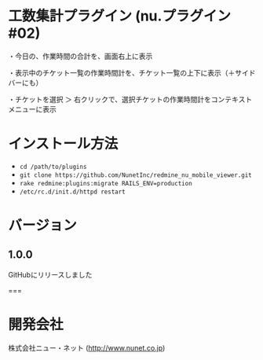 # 工数集計プラグイン (nu.プラグイン #02)

・今日の、作業時間の合計を、画面右上に表示

・表示中のチケット一覧の作業時間計を、チケット一覧の上下に表示（＋サイドバーにも）

・チケットを選択 ＞ 右クリックで、選択チケットの作業時間計をコンテキストメニューに表示


# インストール方法

* `cd /path/to/plugins`
* `git clone https://github.com/NunetInc/redmine_nu_mobile_viewer.git`
* `rake redmine:plugins:migrate RAILS_ENV=production`
* `/etc/rc.d/init.d/httpd restart`

# バージョン

## 1.0.0 

GitHubにリリースしました


===
# 開発会社

株式会社ニュー・ネット (http://www.nunet.co.jp)
<div style="float: left"><img src="http://www.nunet.co.jp/wp-content/uploads/nunetinc_rogo_p.png/>
</div>
![alt tag](http://www.nunet.co.jp/wp-content/uploads/nunetinc_rogo_p.png)
